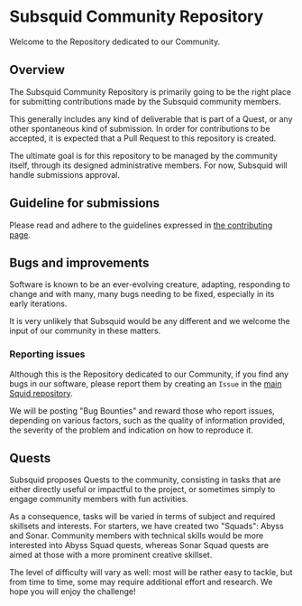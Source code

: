 # Subsquid Community Repository

Welcome to the Repository dedicated to our Community.

## Overview

The Subsquid Community Repository is primarily going to be the right place for submitting contributions made by the Subsquid community members.

This generally includes any kind of deliverable that is part of a Quest, or any other spontaneous kind of submission. In order for contributions to be accepted, it is expected that a Pull Request to this repository is created.

The ultimate goal is for this repository to be managed by the community itself, through its designed administrative members. For now, Subsquid will handle submissions approval.

## Guideline for submissions

Please read and adhere to the guidelines expressed in [the contributing page](CONTRIBUTING.md).

## Bugs and improvements

Software is known to be an ever-evolving creature, adapting, responding to change and with many, many bugs needing to be fixed, especially in its early iterations.

It is very unlikely that Subsquid would be any different and we welcome the input of our community in these matters.

### Reporting issues

Although this is the Repository dedicated to our Community, if you find any bugs in our software, please report them by creating an `Issue` in the [main Squid repository](https://github.com/subsquid/squid).

We will be posting "Bug Bounties" and reward those who report issues, depending on various factors, such as the quality of information provided, the severity of the problem and indication on how to reproduce it.

## Quests

Subsquid proposes Quests to the community, consisting in tasks that are either directly useful or impactful to the project, or sometimes simply to engage community members with fun activities.

As a consequence, tasks will be varied in terms of subject and required skillsets and interests. For starters, we have created two "Squads": Abyss and Sonar.
Community members with technical skills would be more interested into Abyss Squad quests, whereas Sonar Squad quests are aimed at those with a more prominent creative skillset.

The level of difficulty will vary as well: most will be rather easy to tackle, but from time to time, some may require additional effort and research. We hope you will enjoy the challenge!
